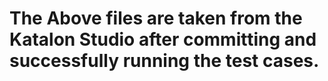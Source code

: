 # The Above files are taken from the Katalon Studio after committing and successfully running the test cases.
